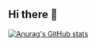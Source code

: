 ## Hi there 👋

[![Anurag's GitHub stats](https://github-readme-stats.vercel.app/api?username=WanderingWalnut)](https://github.com/WanderingWalnut/github-readme-stats)

<!--
**WanderingWalnut/WanderingWalnut** is a ✨ _special_ ✨ repository because its `README.md` (this file) appears on your GitHub profile.

Here are some ideas to get you started:

- 🔭 I’m currently working on ...
- 🌱 I’m currently learning ...
- 👯 I’m looking to collaborate on ...
- 🤔 I’m looking for help with ...
- 💬 Ask me about ...
- 📫 How to reach me: ...
- 😄 Pronouns: ...
- ⚡ Fun fact: ...
-->
